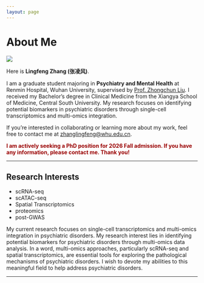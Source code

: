 ```yaml
---
layout: page
---
```


# About Me

<img src="https://lancelotzhang0124.github.io/Lingfeng.jpg" class="floatpic">

Here is **Lingfeng Zhang (张凌风)**.<br>

I am a graduate student majoring in **Psychiatry and Mental Health** at Renmin Hospital, Wuhan University, supervised by [Prof. Zhongchun Liu](https://scholar.google.com/citations?user=W1uFFUAAAAAJ&hl=en). I received my Bachelor’s degree in Clinical Medicine from the Xiangya School of Medicine, Central South University. My research focuses on identifying potential biomarkers in psychiatric disorders through single-cell transcriptomics and multi-omics integration.

If you’re interested in collaborating or learning more about my work, feel free to contact me at [zhanglingfeng@whu.edu.cn](mailto:zhanglingfeng@whu.edu.cn).


**<font color="#990000">I am actively seeking a PhD position for 2026 Fall admission. If you have any information, please contact me. Thank you!</font>**

---

## Research Interests

- scRNA-seq
- scATAC-seq
- Spatial Transcriptomics
- proteomics
- post-GWAS

My current research focuses on single-cell transcriptomics and multi-omics integration in psychiatric disorders. My research interest lies in identifying potential biomarkers for psychiatric disorders through multi-omics data analysis. In a word, multi-omics approaches, particularly scRNA-seq and spatial transcriptomics, are essential tools for exploring the pathological mechanisms of psychiatric disorders. I wish to devote my abilities to this meaningful field to help address psychiatric disorders.

---

